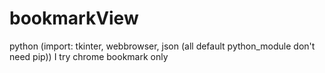 # bookmarkView
python (import: tkinter, webbrowser, json (all default python_module don't need pip))
I try chrome bookmark only
